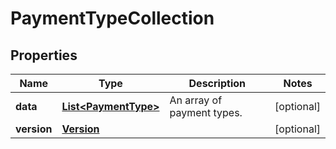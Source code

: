 
# PaymentTypeCollection

## Properties
Name | Type | Description | Notes
------------ | ------------- | ------------- | -------------
**data** | [**List&lt;PaymentType&gt;**](PaymentType.md) | An array of payment types. |  [optional]
**version** | [**Version**](Version.md) |  |  [optional]



